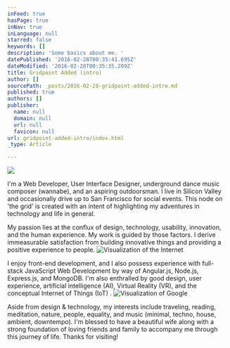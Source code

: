 ```yaml
---
inFeed: true
hasPage: true
inNav: true
inLanguage: null
starred: false
keywords: []
description: 'Some basics about me. '
datePublished: '2016-02-28T00:35:41.695Z'
dateModified: '2016-02-28T00:35:35.209Z'
title: Gridpoint Added (intro)
author: []
sourcePath: _posts/2016-02-28-gridpoint-added-intro.md
published: true
authors: []
publisher:
  name: null
  domain: null
  url: null
  favicon: null
url: gridpoint-added-intro/index.html
_type: Article

---
```

![](https://the-grid-user-content.s3-us-west-2.amazonaws.com/41ed5c56-a06b-42d6-b2ca-776f96dc3d33.jpg)

I'm a Web Developer, User Interface Designer, underground dance music composer (wannabe), and an aspiring outdoorsman. I live in Silicon Valley and occasionally drive up to San Francisco for social events. This node on 'the grid' is created with an intent of highlighting my adventures in technology and life in general. 

My passion lies at the conflux of design, technology, usability, innovation, and the human experience. My work is guided by those factors. I derive immeasurable satisfaction from building innovative things and providing a positive experience to people.
![Visualization of the Internet](https://s3-us-west-2.amazonaws.com/the-grid-img/p/eee0a2d0b9952372554a724f11b251280ae6cb15.jpg)

I enjoy front-end development, and I also possess experience with full-stack JavaScript Web Development by way of Angular.js, Node.js, Express.js, and MongoDB. I'm also enthralled by good design, user experience, artificial intelligence (AI), Virtual Reality (VR), and the conceptual Internet of Things (IoT) .
![Visualization of Google](https://s3-us-west-2.amazonaws.com/the-grid-img/p/98cea0421630c75daedaca3f2db9b5e363670f30.jpg)

Aside from design & technology, my interests include traveling, reading, meditation, nature, people, equality, and music (minimal, techno, house, ambient, downtempo). I'm blessed to have a beautiful wife along with a strong foundation of loving friends and family to accompany me through this journey of life. Thanks for visiting!